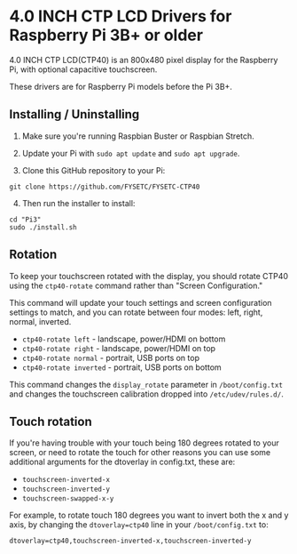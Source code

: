 # 4.0 INCH CTP LCD Drivers for Raspberry Pi 3B+ or older

4.0 INCH CTP LCD(CTP40) is an 800x480 pixel display for the Raspberry Pi, with optional capacitive touchscreen.

These drivers are for Raspberry Pi models before the Pi 3B+.

## Installing / Uninstalling

1. Make sure you're running Raspbian Buster or Raspbian Stretch.

2. Update your Pi with `sudo apt update` and `sudo apt upgrade`.

3. Clone this GitHub repository to your Pi:

```
git clone https://github.com/FYSETC/FYSETC-CTP40
```

4. Then run the installer to install:

```
cd "Pi3"
sudo ./install.sh
```

## Rotation

To keep your touchscreen rotated with the display, you should rotate CTP40 using the `ctp40-rotate` command rather than "Screen Configuration."

This command will update your touch settings and screen configuration settings to match, and you can rotate between four modes: left, right, normal, inverted.

* `ctp40-rotate left` - landscape, power/HDMI on bottom
* `ctp40-rotate right` - landscape, power/HDMI on top
* `ctp40-rotate normal` - portrait, USB ports on top
* `ctp40-rotate inverted` - portrait, USB ports on bottom

This command changes the `display_rotate` parameter in `/boot/config.txt` and changes the touchscreen calibration dropped into `/etc/udev/rules.d/`.

## Touch rotation

If you're having trouble with your touch being 180 degrees rotated to your screen, or need to rotate the touch for other reasons you can use some additional arguments for the dtoverlay in config.txt, these are:

* `touchscreen-inverted-x`
* `touchscreen-inverted-y`
* `touchscreen-swapped-x-y`

For example, to rotate touch 180 degrees you want to invert both the x and y axis, by changing the `dtoverlay=ctp40` line in your `/boot/config.txt` to:

```
dtoverlay=ctp40,touchscreen-inverted-x,touchscreen-inverted-y
```

